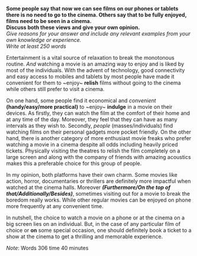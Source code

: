 **Some people say that now we can see films on our phones or tablets there is no need to go to the cinema. Others say that to be fully enjoyed, films need to be seen in a cinema.**  
**Discuss both these views and give your own opinion.**  
*Give reasons for your answer and include any relevant examples from your own knowledge or experience.*  
*Write at least 250 words*   

Entertainment is a vital source of relaxation to break the monotonous routine. *And* watching a movie is an amazing way to enjoy and is liked by most of the individuals. With the advent of technology, good connectivity and easy access to mobiles and tablets by most people have made it convenient for them to ~enjoy~ **relish** films without going to the cinema while others still prefer to visit a cinema.

On one hand, some people find it economical and *convenient* **(handy/easy/more practical)** to ~enjoy~ **indulge** in a movie on their devices. As firstly, they can watch the film at the comfort of their home and at any time of the day. Moreover, they feel that they can have as many intervals as they wish to. Secondly, *people* (masses/individuals) find watching films on their personal gadgets more pocket friendly. On the other hand, there is another category of more enthusiast movie freaks who prefer watching a movie in a cinema despite all odds including heavily priced tickets. Physically visiting the theatres to relish the film completely on a large screen and along with the company of friends with amazing acoustics makes this a preferable choice for this group of people.

In my opinion, both platforms have their own charm. Some movies like action, horror, documentaries or thrillers are definitely more impactful when watched at the cinema halls. Moreover ***(Furthermore/On the top of that/Additionally/Besides)***, sometimes visiting out for a movie to break the boredom really works. While other regular movies can be enjoyed on phone more frequently at any convenient time.

In nutshell, the choice to watch a movie on a phone or at the cinema on a big screen lies on an individual. But, in the case of any particular film of choice or **on** some special occasion, one should definitely book a ticket to a show at the cinema to get a thrilling and memorable experience.

*Note*: Words 306 time 40 minutes
